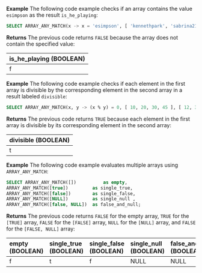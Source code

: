 **Example**
The following code example checks if an array contains the value `esimpson` as the result `is_he_playing`:

``` sql
SELECT ARRAY_ANY_MATCH(x -> x = 'esimpson', [ 'kennethpark', 'sabrina21', 'steven70']) AS is_he_playing;
```

**Returns**
The previous code returns `FALSE` because the array does not contain the specified value:

| is_he_playing (BOOLEAN) |
| :--- |
| f |

**Example**
The following code example checks if each element in the first array is divisible by the corresponding element in the second array in a result labeled `divisible`:

``` sql
SELECT ARRAY_ANY_MATCH(x, y -> (x % y) = 0, [ 10, 20, 30, 45 ], [ 12, 3, 42, 15]) AS divisible;
```

**Returns**
The previous code returns `TRUE` because each element in the first array is divisible by its corresponding element in the second array:

| divisible (BOOLEAN) |
| :--- |
| t |

**Example**
The following code example evaluates multiple arrays using `ARRAY_ANY_MATCH`:

``` sql
SELECT ARRAY_ANY_MATCH([])          as empty,
ARRAY_ANY_MATCH([true])         as single_true,
ARRAY_ANY_MATCH([false])        as single_false,
ARRAY_ANY_MATCH([NULL])         as single_null ,
ARRAY_ANY_MATCH([false, NULL])  as false_and_null;
```

**Returns**
The previous code returns `FALSE` for the empty array, `TRUE` for the `[TRUE]` array, `FALSE` for the `[FALSE]` array, `NULL` for the `[NULL]` array, and `FALSE` for the `[FALSE, NULL]` array:

| empty (BOOLEAN) | single_true (BOOLEAN) | single_false (BOOLEAN) | single_null (BOOLEAN) | false_and_null (BOOLEAN) |
| :--- | :--- | :--- | :--- | :--- |
| f | t | f | NULL | NULL |
